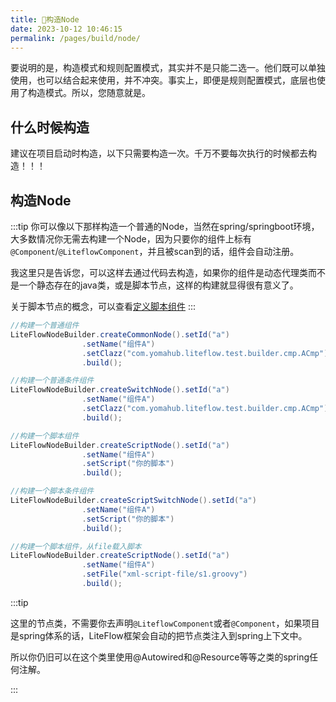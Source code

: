 ```yaml
---
title: 🥜构造Node
date: 2023-10-12 10:46:15
permalink: /pages/build/node/
---
```

要说明的是，构造模式和规则配置模式，其实并不是只能二选一。他们既可以单独使用，也可以结合起来使用，并不冲突。事实上，即便是规则配置模式，底层也使用了构造模式。所以，您随意就是。

## 什么时候构造

建议在项目启动时构造，以下只需要构造一次。千万不要每次执行的时候都去构造！！！

## 构造Node

:::tip
你可以像以下那样构造一个普通的Node，当然在spring/springboot环境，大多数情况你无需去构建一个Node，因为只要你的组件上标有`@Component`/`@LiteflowComponent`，并且被scan到的话，组件会自动注册。

我这里只是告诉您，可以这样去通过代码去构造，如果你的组件是动态代理类而不是一个静态存在的java类，或是脚本节点，这样的构建就显得很有意义了。

关于脚本节点的概念，可以查看[定义脚本组件](/pages/script/info/)
:::


```java
//构建一个普通组件
LiteFlowNodeBuilder.createCommonNode().setId("a")
                .setName("组件A")
                .setClazz("com.yomahub.liteflow.test.builder.cmp.ACmp")
                .build();

//构建一个普通条件组件
LiteFlowNodeBuilder.createSwitchNode().setId("a")
                .setName("组件A")
                .setClazz("com.yomahub.liteflow.test.builder.cmp.ACmp")
                .build();

//构建一个脚本组件
LiteFlowNodeBuilder.createScriptNode().setId("a")
                .setName("组件A")
                .setScript("你的脚本")
                .build();

//构建一个脚本条件组件
LiteFlowNodeBuilder.createScriptSwitchNode().setId("a")
                .setName("组件A")
                .setScript("你的脚本")
                .build();

//构建一个脚本组件，从file载入脚本
LiteFlowNodeBuilder.createScriptNode().setId("a")
                .setName("组件A")
                .setFile("xml-script-file/s1.groovy")
                .build();
```

:::tip

这里的节点类，不需要你去声明`@LiteflowComponent`或者`@Component`，如果项目是spring体系的话，LiteFlow框架会自动的把节点类注入到spring上下文中。

所以你仍旧可以在这个类里使用@Autowired和@Resource等等之类的spring任何注解。

:::

